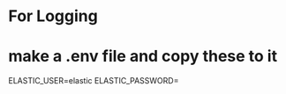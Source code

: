 # For Logging
# make a .env file and copy these to it

ELASTIC_USER=elastic
ELASTIC_PASSWORD=<your generated elastic password>